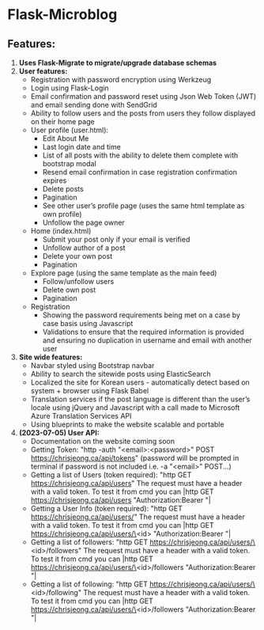 # Flask-Microblog

## Features:
1. **Uses Flask-Migrate to migrate/upgrade database schemas** 
2. **User features:**
   *    Registration with password encryption using Werkzeug 
   *    Login using Flask-Login
   *    Email confirmation and password reset using Json Web Token (JWT) and email sending done with SendGrid
   *    Ability to follow users and the posts from users they follow displayed on their home page
   *    User profile (user.html):
        *    Edit About Me
        *    Last login date and time
        *    List of all posts with the ability to delete them complete with bootstrap modal
        *    Resend email confirmation in case registration confirmation expires
        *    Delete posts
        *    Pagination
        *    See other user’s profile page (uses the same html template as own profile)
        *    Unfollow the page owner
   *    Home (index.html)
        *    Submit your post only if your email is verified
        *    Unfollow author of a post
        *    Delete your own post
        *    Pagination
   *    Explore page (using the same template as the main feed)
        *    Follow/unfollow users
        *    Delete own post
        *    Pagination
   *    Registration
        *    Showing the password requirements being met on a case by case basis using Javascript
        *    Validations to ensure that the required information is provided and ensuring no duplication in username and email with another user
3. **Site wide features:**
   *    Navbar styled using Bootstrap navbar
   *    Ability to search the sitewide posts using ElasticSearch
   *    Localized the site for Korean users - automatically detect based on system + browser using Flask Babel
   *    Translation services if the post language is different than the user’s locale using jQuery and Javascript with a call made to Microsoft Azure Translation Services API
   *    Using blueprints to make the website scalable and portable
4. **(2023-07-05) User API:**
   *    Documentation on the website coming soon
   *    Getting Token: "http -auth "\<email\>:\<password\>" POST https://chrisjeong.ca/api/tokens" (password will be prompted in terminal if password is not included i.e. -a "\<email\>" POST...)
   *    Getting a list of Users (token required): "http GET https://chrisjeong.ca/api/users" The request must have a header with a valid token. To test it from cmd you can |http GET https://chrisjeong.ca/api/users "Authorization:Bearer <token code>"|
   *    Getting a User Info (token required): "http GET https://chrisjeong.ca/api/users/<id>" The request must have a header with a valid token. To test it from cmd you can |http GET https://chrisjeong.ca/api/users/\<id\> "Authorization:Bearer <token code>"|
   *    Getting a list of followers: "http GET https://chrisjeong.ca/api/users/\<id\>/followers" The request must have a header with a valid token. To test it from cmd you can |http GET https://chrisjeong.ca/api/users/\<id\>/followers "Authorization:Bearer <token code>"|
   *    Getting a list of following: "http GET https://chrisjeong.ca/api/users/\<id\>/following" The request must have a header with a valid token. To test it from cmd you can |http GET https://chrisjeong.ca/api/users/\<id\>/followers "Authorization:Bearer <token code>"|
